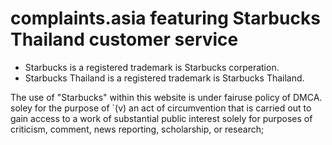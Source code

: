 # complaints.asia featuring Starbucks Thailand customer service

- Starbucks is a registered trademark is Starbucks corperation. 
- Starbucks Thailand is a registered trademark is Starbucks Thailand.  

The use of "Starbucks" within this website is under fairuse policy of DMCA. soley for the purpose of `(v) an act of circumvention that is carried out to gain access to a work of substantial public interest solely for purposes of criticism, comment, news reporting, scholarship, or research;

